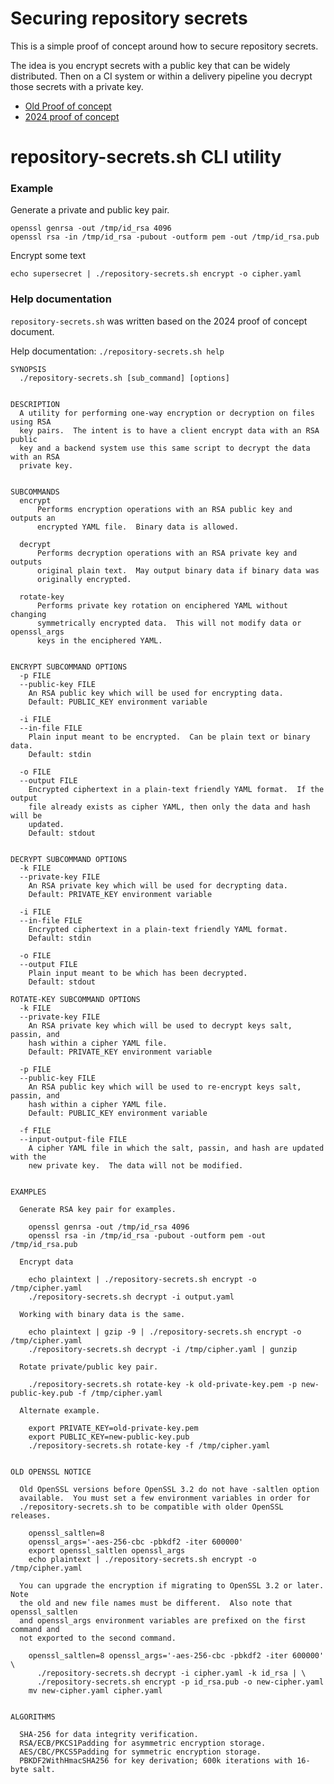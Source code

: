 # Securing repository secrets

This is a simple proof of concept around how to secure repository secrets.

The idea is you encrypt secrets with a public key that can be widely
distributed.  Then on a CI system or within a delivery pipeline you decrypt
those secrets with a private key.

* [Old Proof of concept](docs/proof_of_concept.md)
* [2024 proof of concept](docs/2024_proof_of_concept.md)

# repository-secrets.sh CLI utility

### Example

Generate a private and public key pair.

    openssl genrsa -out /tmp/id_rsa 4096
    openssl rsa -in /tmp/id_rsa -pubout -outform pem -out /tmp/id_rsa.pub

Encrypt some text

    echo supersecret | ./repository-secrets.sh encrypt -o cipher.yaml

### Help documentation

`repository-secrets.sh` was written based on the 2024 proof of concept document.

Help documentation: `./repository-secrets.sh help`

```
SYNOPSIS
  ./repository-secrets.sh [sub_command] [options]


DESCRIPTION
  A utility for performing one-way encryption or decryption on files using RSA
  key pairs.  The intent is to have a client encrypt data with an RSA public
  key and a backend system use this same script to decrypt the data with an RSA
  private key.


SUBCOMMANDS
  encrypt
      Performs encryption operations with an RSA public key and outputs an
      encrypted YAML file.  Binary data is allowed.

  decrypt
      Performs decryption operations with an RSA private key and outputs
      original plain text.  May output binary data if binary data was
      originally encrypted.

  rotate-key
      Performs private key rotation on enciphered YAML without changing
      symmetrically encrypted data.  This will not modify data or openssl_args
      keys in the enciphered YAML.


ENCRYPT SUBCOMMAND OPTIONS
  -p FILE
  --public-key FILE
    An RSA public key which will be used for encrypting data.
    Default: PUBLIC_KEY environment variable

  -i FILE
  --in-file FILE
    Plain input meant to be encrypted.  Can be plain text or binary data.
    Default: stdin

  -o FILE
  --output FILE
    Encrypted ciphertext in a plain-text friendly YAML format.  If the output
    file already exists as cipher YAML, then only the data and hash will be
    updated.
    Default: stdout


DECRYPT SUBCOMMAND OPTIONS
  -k FILE
  --private-key FILE
    An RSA private key which will be used for decrypting data.
    Default: PRIVATE_KEY environment variable

  -i FILE
  --in-file FILE
    Encrypted ciphertext in a plain-text friendly YAML format.
    Default: stdin

  -o FILE
  --output FILE
    Plain input meant to be which has been decrypted.
    Default: stdout

ROTATE-KEY SUBCOMMAND OPTIONS
  -k FILE
  --private-key FILE
    An RSA private key which will be used to decrypt keys salt, passin, and
    hash within a cipher YAML file.
    Default: PRIVATE_KEY environment variable

  -p FILE
  --public-key FILE
    An RSA public key which will be used to re-encrypt keys salt, passin, and
    hash within a cipher YAML file.
    Default: PUBLIC_KEY environment variable

  -f FILE
  --input-output-file FILE
    A cipher YAML file in which the salt, passin, and hash are updated with the
    new private key.  The data will not be modified.


EXAMPLES

  Generate RSA key pair for examples.

    openssl genrsa -out /tmp/id_rsa 4096
    openssl rsa -in /tmp/id_rsa -pubout -outform pem -out /tmp/id_rsa.pub

  Encrypt data

    echo plaintext | ./repository-secrets.sh encrypt -o /tmp/cipher.yaml
    ./repository-secrets.sh decrypt -i output.yaml

  Working with binary data is the same.

    echo plaintext | gzip -9 | ./repository-secrets.sh encrypt -o /tmp/cipher.yaml
    ./repository-secrets.sh decrypt -i /tmp/cipher.yaml | gunzip

  Rotate private/public key pair.

    ./repository-secrets.sh rotate-key -k old-private-key.pem -p new-public-key.pub -f /tmp/cipher.yaml

  Alternate example.

    export PRIVATE_KEY=old-private-key.pem
    export PUBLIC_KEY=new-public-key.pub
    ./repository-secrets.sh rotate-key -f /tmp/cipher.yaml


OLD OPENSSL NOTICE

  Old OpenSSL versions before OpenSSL 3.2 do not have -saltlen option
  available.  You must set a few environment variables in order for
  ./repository-secrets.sh to be compatible with older OpenSSL releases.

    openssl_saltlen=8
    openssl_args='-aes-256-cbc -pbkdf2 -iter 600000'
    export openssl_saltlen openssl_args
    echo plaintext | ./repository-secrets.sh encrypt -o /tmp/cipher.yaml

  You can upgrade the encryption if migrating to OpenSSL 3.2 or later.  Note
  the old and new file names must be different.  Also note that openssl_saltlen
  and openssl_args environment variables are prefixed on the first command and
  not exported to the second command.

    openssl_saltlen=8 openssl_args='-aes-256-cbc -pbkdf2 -iter 600000' \
      ./repository-secrets.sh decrypt -i cipher.yaml -k id_rsa | \
      ./repository-secrets.sh encrypt -p id_rsa.pub -o new-cipher.yaml
    mv new-cipher.yaml cipher.yaml


ALGORITHMS

  SHA-256 for data integrity verification.
  RSA/ECB/PKCS1Padding for asymmetric encryption storage.
  AES/CBC/PKCS5Padding for symmetric encryption storage.
  PBKDF2WithHmacSHA256 for key derivation; 600k iterations with 16-byte salt.
```
